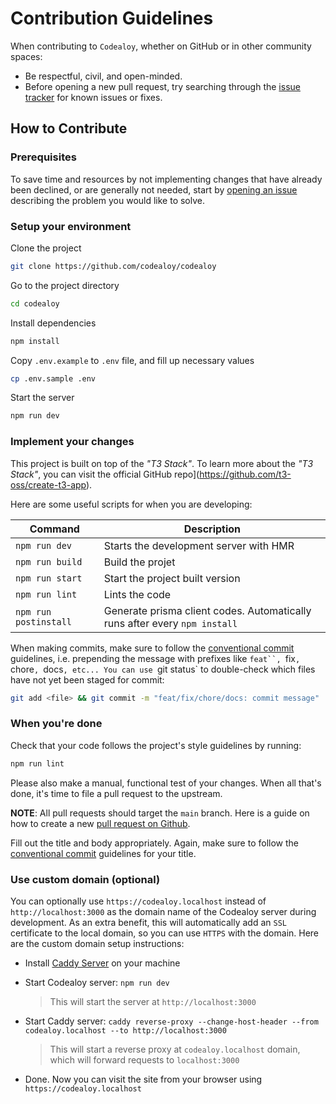 # Contribution Guidelines

When contributing to `Codealoy`, whether on GitHub or in other community spaces:

- Be respectful, civil, and open-minded.
- Before opening a new pull request, try searching through the [issue tracker](https://github.com/codealoy/codealoy/issues) for known issues or fixes.

## How to Contribute

### Prerequisites

To save time and resources by not implementing changes that have already been declined, or are generally not needed, start by [opening an issue](https://github.com/codealoy/codealoy/issues/new) describing the problem you would like to solve.

### Setup your environment

Clone the project

```bash
git clone https://github.com/codealoy/codealoy
```

Go to the project directory

```bash
cd codealoy
```

Install dependencies

```bash
npm install
```

Copy `.env.example` to `.env` file, and fill up necessary values

```bash
cp .env.sample .env
```

Start the server

```bash
npm run dev
```

### Implement your changes

This project is built on top of the _"T3 Stack"_. To learn more about the _"T3 Stack"_, you can visit the official GitHub repo](https://github.com/t3-oss/create-t3-app).

Here are some useful scripts for when you are developing:

| Command               | Description                                                                |
| --------------------- | -------------------------------------------------------------------------- |
| `npm run dev`         | Starts the development server with HMR                                     |
| `npm run build`       | Build the projet                                                           |
| `npm run start`       | Start the project built version                                            |
| `npm run lint`        | Lints the code                                                             |
| `npm run postinstall` | Generate prisma client codes. Automatically runs after every `npm install` |

When making commits, make sure to follow the [conventional commit](https://www.conventionalcommits.org/en/v1.0.0/) guidelines, i.e. prepending the message with prefixes like ` feat``,  `fix`, `chore`, `docs`, etc... You can use `git status` to double-check which files have not yet been staged for commit:

```bash
git add <file> && git commit -m "feat/fix/chore/docs: commit message"
```

### When you're done

Check that your code follows the project's style guidelines by running:

```bash
npm run lint
```

Please also make a manual, functional test of your changes. When all that's done, it's time to file a pull request to the upstream.

**NOTE**: All pull requests should target the `main` branch. Here is a guide on how to create a new [pull request on Github](https://docs.github.com/en/desktop/contributing-and-collaborating-using-github-desktop/working-with-your-remote-repository-on-github-or-github-enterprise/creating-an-issue-or-pull-request).

Fill out the title and body appropriately. Again, make sure to follow the [conventional commit](https://www.conventionalcommits.org/en/v1.0.0/) guidelines for your title.

### Use custom domain (optional)

You can optionally use `https://codealoy.localhost` instead of `http://localhost:3000` as the domain name of the Codealoy server during development. As an extra benefit, this will automatically add an `SSL` certificate to the local domain, so you can use `HTTPS` with the domain. Here are the custom domain setup instructions:

- Install [Caddy Server](https://caddyserver.com/docs/install) on your machine

- Start Codealoy server: `npm run dev`

  > This will start the server at `http://localhost:3000`

- Start Caddy server: `caddy reverse-proxy --change-host-header --from codealoy.localhost --to http://localhost:3000`

  > This will start a reverse proxy at `codealoy.localhost` domain, which will forward requests to `localhost:3000`

- Done. Now you can visit the site from your browser using `https://codealoy.localhost`
